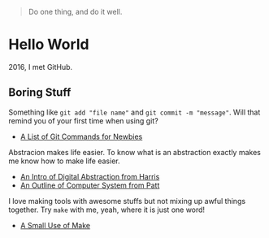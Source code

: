 > Do one thing, and do it well.

# Hello World

2016, I met GitHub.

## Boring Stuff

Something like `git add "file name"` and `git commit -m "message"`.
Will that remind you of your first time when using git?

- [A List of Git Commands for Newbies](git-cheetsheet.md)

Abstracion makes life easier.
To know what is an abstraction exactly makes me know how to make life easier.

- [An Intro of Digital Abstraction from Harris](bit-harris.md)
- [An Outline of Computer System from Patt](cite-patt.md)

I love making tools with awesome stuffs but not mixing up awful things together.
Try `make` with me, yeah, where it is just one word!

- [A Small Use of Make](how-to-make.md)
